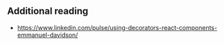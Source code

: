 ## Additional reading
- https://www.linkedin.com/pulse/using-decorators-react-components-emmanuel-davidson/